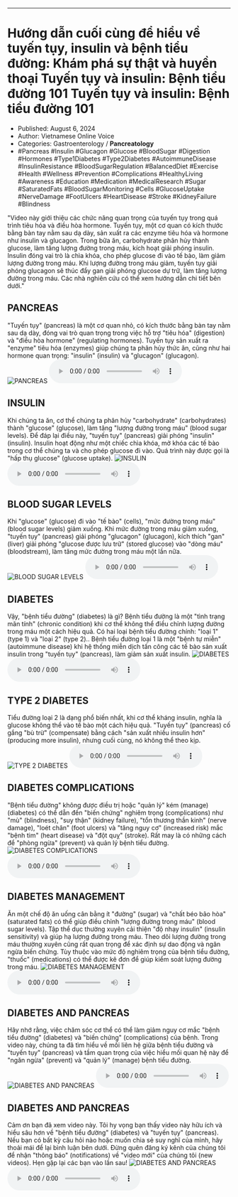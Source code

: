
---

# Hướng dẫn cuối cùng để hiểu về tuyến tụy, insulin và bệnh tiểu đường: Khám phá sự thật và huyền thoại Tuyến tụy và insulin: Bệnh tiểu đường 101 Tuyến tụy và insulin: Bệnh tiểu đường 101

- Published: August 6, 2024
- Author: Vietnamese Online Voice
- Categories: Gastroenterology / **Pancreatology**
- #Pancreas #Insulin #Glucagon #Glucose #BloodSugar #Digestion #Hormones #Type1Diabetes #Type2Diabetes #AutoimmuneDisease #InsulinResistance #BloodSugarRegulation #BalancedDiet #Exercise #Health #Wellness #Prevention #Complications #HealthyLiving #Awareness #Education #Medication #MedicalResearch #Sugar #SaturatedFats #BloodSugarMonitoring #Cells #GlucoseUptake #NerveDamage #FootUlcers #HeartDisease #Stroke #KidneyFailure #Blindness

"Video này giới thiệu các chức năng quan trọng của tuyến tụy trong quá trình tiêu hóa và điều hòa hormone. Tuyến tụy, một cơ quan có kích thước bằng bàn tay nằm sau dạ dày, sản xuất ra các enzyme tiêu hóa và hormone như insulin và glucagon. Trong bữa ăn, carbohydrate phân hủy thành glucose, làm tăng lượng đường trong máu, kích hoạt giải phóng insulin. Insulin đóng vai trò là chìa khóa, cho phép glucose đi vào tế bào, làm giảm lượng đường trong máu. Khi lượng đường trong máu giảm, tuyến tụy giải phóng glucagon sẽ thúc đẩy gan giải phóng glucose dự trữ, làm tăng lượng đường trong máu. Các nhà nghiên cứu có thể xem hướng dẫn chi tiết bên dưới."


## PANCREAS

"Tuyến tụy" (pancreas) là một cơ quan nhỏ, có kích thước bằng bàn tay nằm sau dạ dày, đóng vai trò quan trọng trong việc hỗ trợ "tiêu hóa" (digestion) và "điều hòa hormone" (regulating hormones). Tuyến tụy sản xuất ra "enzyme" tiêu hóa (enzymes) giúp chúng ta phân hủy thức ăn, cũng như hai hormone quan trọng: "insulin" (insulin) và "glucagon" (glucagon).
![PANCREAS](https://http-archiver-apis-production-80.schnworks.com/storage/images/transitions/2024-08-06/transition-20750467768-Montserrat-SemiBold-4A148C.jpg)
<audio controls>
    <source src="https://http-archiver-apis-production-80.schnworks.com/storage/storage/audio/file-2672350942.mp3" type="audio/mpeg">
</audio>



## INSULIN

Khi chúng ta ăn, cơ thể chúng ta phân hủy "carbohydrate" (carbohydrates) thành "glucose" (glucose), làm tăng "lượng đường trong máu" (blood sugar levels). Để đáp lại điều này, "tuyến tụy" (pancreas) giải phóng "insulin" (insulin). Insulin hoạt động như một chiếc chìa khóa, mở khóa các tế bào trong cơ thể chúng ta và cho phép glucose đi vào. Quá trình này được gọi là "hấp thụ glucose" (glucose uptake).
![INSULIN](https://http-archiver-apis-production-80.schnworks.com/storage/images/transitions/2024-08-06/transition--14310101432-Montserrat-Regular-004895.jpg)
<audio controls>
    <source src="https://http-archiver-apis-production-80.schnworks.com/storage/storage/audio/file-6389415441.mp3" type="audio/mpeg">
</audio>



## BLOOD SUGAR LEVELS

Khi "glucose" (glucose) đi vào "tế bào" (cells), "mức đường trong máu" (blood sugar levels) giảm xuống. Khi mức đường trong máu giảm xuống, "tuyến tụy" (pancreas) giải phóng "glucagon" (glucagon), kích thích "gan" (liver) giải phóng "glucose được lưu trữ" (stored glucose) vào "dòng máu" (bloodstream), làm tăng mức đường trong máu một lần nữa.
![BLOOD SUGAR LEVELS](https://http-archiver-apis-production-80.schnworks.com/storage/images/transitions/2024-08-06/transition--3127077709-Montserrat-Bold-880E4F.jpg)
<audio controls>
    <source src="https://http-archiver-apis-production-80.schnworks.com/storage/storage/audio/file-8616801831.mp3" type="audio/mpeg">
</audio>



## DIABETES

Vậy, "bệnh tiểu đường" (diabetes) là gì? Bệnh tiểu đường là một "tình trạng mãn tính" (chronic condition) khi cơ thể không thể điều chỉnh lượng đường trong máu một cách hiệu quả. Có hai loại bệnh tiểu đường chính: "loại 1" (type 1) và "loại 2" (type 2).. Bệnh tiểu đường loại 1 là một "bệnh tự miễn" (autoimmune disease) khi hệ thống miễn dịch tấn công các tế bào sản xuất insulin trong "tuyến tụy" (pancreas), làm giảm sản xuất insulin.
![DIABETES](https://http-archiver-apis-production-80.schnworks.com/storage/images/transitions/2024-08-06/transition--22659187533-Montserrat-ExtraBold-880E4F.jpg)
<audio controls>
    <source src="https://http-archiver-apis-production-80.schnworks.com/storage/storage/audio/file-16242554356.mp3" type="audio/mpeg">
</audio>



## TYPE 2 DIABETES

Tiểu đường loại 2 là dạng phổ biến nhất, khi cơ thể kháng insulin, nghĩa là glucose không thể vào tế bào một cách hiệu quả. "Tuyến tụy" (pancreas) cố gắng "bù trừ" (compensate) bằng cách "sản xuất nhiều insulin hơn" (producing more insulin), nhưng cuối cùng, nó không thể theo kịp.
![TYPE 2 DIABETES](https://http-archiver-apis-production-80.schnworks.com/storage/images/transitions/2024-08-06/transition--23571132136-Montserrat-ExtraBold-9C27B0.jpg)
<audio controls>
    <source src="https://http-archiver-apis-production-80.schnworks.com/storage/storage/audio/file-33619248293.mp3" type="audio/mpeg">
</audio>



## DIABETES COMPLICATIONS

"Bệnh tiểu đường" không được điều trị hoặc "quản lý" kém (manage) (diabetes) có thể dẫn đến "biến chứng" nghiêm trọng (complications) như "mù" (blindness), "suy thận" (kidney failure), "tổn thương thần kinh" (nerve damage), "loét chân" (foot ulcers) và "tăng nguy cơ" (increased risk) mắc "bệnh tim" (heart disease) và "đột quỵ" (stroke). Rất may là có những cách để "phòng ngừa" (prevent) và quản lý bệnh tiểu đường.
![DIABETES COMPLICATIONS](https://http-archiver-apis-production-80.schnworks.com/storage/images/transitions/2024-08-06/transition-1737837076-Montserrat-SemiBold-1A237E.jpg)
<audio controls>
    <source src="https://http-archiver-apis-production-80.schnworks.com/storage/storage/audio/file-34044049361.mp3" type="audio/mpeg">
</audio>



## DIABETES MANAGEMENT

Ăn một chế độ ăn uống cân bằng ít "đường" (sugar) và "chất béo bão hòa" (saturated fats) có thể giúp điều chỉnh "lượng đường trong máu" (blood sugar levels). Tập thể dục thường xuyên cải thiện "độ nhạy insulin" (insulin sensitivity) và giúp hạ lượng đường trong máu. Theo dõi lượng đường trong máu thường xuyên cũng rất quan trọng để xác định sự dao động và ngăn ngừa biến chứng. Tùy thuộc vào mức độ nghiêm trọng của bệnh tiểu đường, "thuốc" (medications) có thể được kê đơn để giúp kiểm soát lượng đường trong máu.
![DIABETES MANAGEMENT](https://http-archiver-apis-production-80.schnworks.com/storage/images/transitions/2024-08-06/transition-605833327-Montserrat-Regular-7B1FA2.jpg)
<audio controls>
    <source src="https://http-archiver-apis-production-80.schnworks.com/storage/storage/audio/file-13076684025.mp3" type="audio/mpeg">
</audio>



## DIABETES AND PANCREAS

Hãy nhớ rằng, việc chăm sóc cơ thể có thể làm giảm nguy cơ mắc "bệnh tiểu đường" (diabetes) và "biến chứng" (complications) của bệnh. Trong video này, chúng ta đã tìm hiểu về mối liên hệ giữa bệnh tiểu đường và "tuyến tụy" (pancreas) và tầm quan trọng của việc hiểu mối quan hệ này để "ngăn ngừa" (prevent) và "quản lý" (manage) bệnh tiểu đường.
![DIABETES AND PANCREAS](https://http-archiver-apis-production-80.schnworks.com/storage/images/transitions/2024-08-06/transition-6970473731-Montserrat-Bold-004895.jpg)
<audio controls>
    <source src="https://http-archiver-apis-production-80.schnworks.com/storage/storage/audio/file-39920746835.mp3" type="audio/mpeg">
</audio>



## DIABETES AND PANCREAS

Cảm ơn bạn đã xem video này. Tôi hy vọng bạn thấy video này hữu ích và hiểu sâu hơn về "bệnh tiểu đường" (diabetes) và "tuyến tụy" (pancreas). Nếu bạn có bất kỳ câu hỏi nào hoặc muốn chia sẻ suy nghĩ của mình, hãy thoải mái để lại bình luận bên dưới. Đừng quên đăng ký kênh của chúng tôi để nhận "thông báo" (notifications) về "video mới" của chúng tôi (new videos). Hẹn gặp lại các bạn vào lần sau!
![DIABETES AND PANCREAS](https://http-archiver-apis-production-80.schnworks.com/storage/images/transitions/2024-08-06/transition-2507293104-Montserrat-Black-283593.jpg)
<audio controls>
    <source src="https://http-archiver-apis-production-80.schnworks.com/storage/storage/audio/file-11118666065.mp3" type="audio/mpeg">
</audio>

